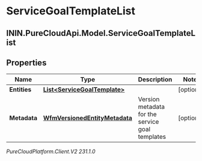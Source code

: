 # ServiceGoalTemplateList

## ININ.PureCloudApi.Model.ServiceGoalTemplateList

## Properties

|Name | Type | Description | Notes|
|------------ | ------------- | ------------- | -------------|
| **Entities** | [**List&lt;ServiceGoalTemplate&gt;**](ServiceGoalTemplate) |  | [optional] |
| **Metadata** | [**WfmVersionedEntityMetadata**](WfmVersionedEntityMetadata) | Version metadata for the service goal templates | [optional] |



_PureCloudPlatform.Client.V2 231.1.0_
